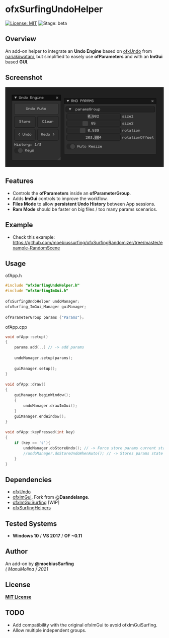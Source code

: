 # ofxSurfingUndoHelper
[![License: MIT](https://img.shields.io/badge/License-MIT-yellow.svg)](https://opensource.org/licenses/MIT)
![Stage: beta](https://img.shields.io/badge/-alpha-red)

## Overview
An add-on helper to integrate an **Undo Engine** based on [ofxUndo](https://github.com/nariakiiwatani/ofxUndo) from [nariakiiwatani](https://github.com/nariakiiwatani), but simplified to easely use **ofParameters** and with an **ImGui** based **GUI**. 

## Screenshot
![Capture](docs/Capture.PNG?raw=true "Capture")

## Features
- Controls the **ofParameters** inside an **ofParameterGroup**.
- Adds **ImGui** controls to improve the workflow.
- **Files Mode** to allow **persistent Undo History** between App sessions.
- **Ram Mode** should be faster on big files / too many params scenarios.

## Example
- Check this example:  
https://github.com/moebiussurfing/ofxSurfingRandomizer/tree/master/example-RandomScene

## Usage
ofApp.h
```.cpp
#include "ofxSurfingUndoHelper.h"
#include "ofxSurfingImGui.h"

ofxSurfingUndoHelper undoManager;
ofxSurfing_ImGui_Manager guiManager;

ofParameterGroup params {"Params"};

```

ofApp.cpp
```.cpp
void ofApp::setup()
{
    params.add(..) // -> add params

    undoManager.setup(params);

    guiManager.setup();
}

void ofApp::draw()
{
    guiManager.beginWindow();
    {
        undoManager.drawImGui();
    }
    guiManager.endWindow();
}

void ofApp::keyPressed(int key)
{
    if (key == 's'){
        undoManager.doStoreUndo(); // -> Force store params current state
        //undoManager.doStoreUndoWhenAuto(); // -> Stores params state but if auto mode is enabled by GUI. 
    }
}
```

## Dependencies
* [ofxUndo](https://github.com/moebiussurfing/ofxUndo)  
* [ofxImGui](https://github.com/Daandelange/ofxImGui/). Fork from @**Daandelange**.  
* [ofxImGuiSurfing](https://github.com/moebiussurfing/ofxImGuiSurfing/) [WIP] 
* [ofxSurfingHelpers](https://github.com/moebiussurfing/ofxSurfingHelpers)  

## Tested Systems
* **Windows 10** / **VS 2017** / **OF ~0.11**

## Author
An add-on by **@moebiusSurfing**  
*( ManuMolina ) 2021*  

## License
[**MIT License**](https://github.com/LICENSE)

## TODO
+ Add compatibility with the original ofxImGui to avoid ofxImGuiSurfing.
+ Allow multiple independent groups.